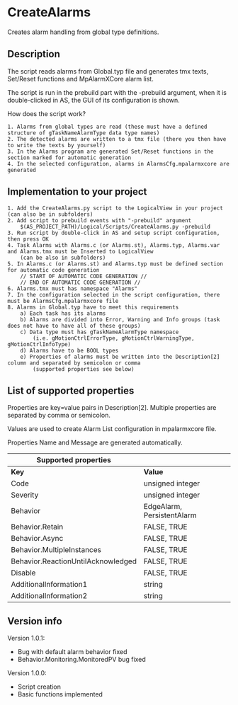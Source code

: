 # CreateAlarms

Creates alarm handling from global type definitions.

## Description

The script reads alarms from Global.typ file and generates tmx texts, Set/Reset functions and MpAlarmXCore alarm list.

The script is run in the prebuild part with the -prebuild argument, when it is double-clicked in AS, the GUI of its configuration is shown.

How does the script work?

    1. Alarms from global types are read (these must have a defined structure of gTaskNameAlarmType data type names)
    2. The detected alarms are written to a tmx file (there you then have to write the texts by yourself)
    3. In the Alarms program are generated Set/Reset functions in the section marked for automatic generation
    4. In the selected configuration, alarms in AlarmsCfg.mpalarmxcore are generated

## Implementation to your project

    1. Add the CreateAlarms.py script to the LogicalView in your project (can also be in subfolders)
    2. Add script to prebuild events with "-prebuild" argument
        $(AS_PROJECT_PATH)/Logical/Scripts/CreateAlarms.py -prebuild
    3. Run script by double-click in AS and setup script configuration, then press OK
    4. Task Alarms with Alarms.c (or Alarms.st), Alarms.typ, Alarms.var and Alarms.tmx must be Inserted to LogicalView
        (can be also in subfolders)
    5. In Alarms.c (or Alarms.st) and Alarms.typ must be defined section for automatic code generation
        // START OF AUTOMATIC CODE GENERATION //
        // END OF AUTOMATIC CODE GENERATION //
    6. Alarms.tmx must has namespace "Alarms"
    7. In the configuration selected in the script configuration, there must be AlarmsCfg.mpalarmxcore file
    8. Alarms in Global.typ have to meet this requirements
        a) Each task has its alarms
        b) Alarms are divided into Error, Warning and Info groups (task does not have to have all of these groups)
        c) Data type must has gTaskNameAlarmType namespace
            (i.e. gMotionCtrlErrorType, gMotionCtrlWarningType, gMotionCtrlInfoType)
        d) Alarms have to be BOOL types
        e) Properties of alarms must be written into the Description[2] column and separated by semicolon or comma
            (supported properties see below)
            
## List of supported properties

Properties are key=value pairs in Description[2]. Multiple properties are separated by comma or semicolon.

Values are used to create Alarm List configuration in mpalarmxcore file.

Properties Name and Message are generated automatically.

| Supported properties               |                            |
|------------------------------------|----------------------------|
| __Key__                            | __Value__                  |
| Code                               | unsigned integer           |
| Severity                           | unsigned integer           |
| Behavior                           | EdgeAlarm, PersistentAlarm |
| Behavior.Retain                    | FALSE, TRUE                |
| Behavior.Async                     | FALSE, TRUE                |
| Behavior.MultipleInstances         | FALSE, TRUE                |
| Behavior.ReactionUntilAcknowledged | FALSE, TRUE                |
| Disable                            | FALSE, TRUE                |
| AdditionalInformation1             | string                     |
| AdditionalInformation2             | string                     |

## Version info

Version 1.0.1:
- Bug with default alarm behavior fixed
- Behavior.Monitoring.MonitoredPV bug fixed
	
Version 1.0.0:

- Script creation
- Basic functions implemented
